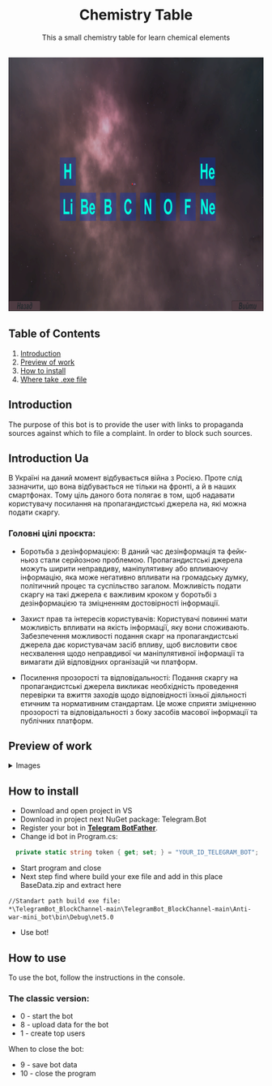 
<p align="center">
    <b align ="center"><h1 align ="center">Chemistry Table</h1></b>
</p>

<p align = "center">This a small chemistry table for learn chemical elements</p> 

<p align="center">
  <br>
   <img src="./.readme/images/Logo.png" alt="Logo" height="500"/>
  <br>
</p>


## Table of Contents
1. [Introduction](#Introduction)
2. [Preview of work](#Preview-of-work)
3. [How to install](#How-to-install)
4. [Where take .exe file](#How-to-use)


## <a name="Introduction">Introduction</a>
The purpose of this bot is to provide the user with links to propaganda sources against which to file a complaint. In order to block such sources.

## <a name="Introduction-ua">Introduction Ua</a>
В Україні на даний момент відбувається війна з Росією. Проте слід зазначити, що вона відбувається не тільки на фронті, а й в наших смартфонах. Тому ціль даного бота полягає в том, щоб надавати користувачу посилання на пропагандистські джерела на, які можна подати скаргу. 

### Головні цілі проєкта:
*	Боротьба з дезінформацією: В даний час дезінформація та фейк-ньюз стали серйозною проблемою. Пропагандистські джерела можуть ширити неправдиву, маніпулятивну або впливаючу інформацію, яка може негативно впливати на громадську думку, політичний процес та суспільство загалом. Можливість подати скаргу на такі джерела є важливим кроком у боротьбі з дезінформацією та зміцненням достовірності інформації.

*	Захист прав та інтересів користувачів: Користувачі повинні мати можливість впливати на якість інформації, яку вони споживають. Забезпечення можливості подання скарг на пропагандистські джерела дає користувачам засіб впливу, щоб висловити своє несхвалення щодо неправдивої чи маніпулятивної інформації та вимагати дій відповідних організацій чи платформ.

*	Посилення прозорості та відповідальності: Подання скаргу на пропагандистські джерела викликає необхідність проведення перевірки та вжиття заходів щодо відповідності їхньої діяльності етичним та нормативним стандартам. Це може сприяти зміцненню прозорості та відповідальності з боку засобів масової інформації та публічних платформ.

## <a name="Preview-of-work">Preview of work</a>
<details close>
<summary>
 Images
</summary> <br/>

<p align="center">
    <img src="./.readme/images/PW_1.png" alt="start" height = "500"/>
&nbsp;
    <img src="./.readme/images/PW_2.png" alt="start setting" height = "500"/>
</p>

<p align="center">
    <img src="./.readme/images/PW_3.png" alt="start setting" height = "500"/>
&nbsp;
    <img src="./.readme/images/PW_4.png" alt="start setting" height = "500"/>
</p> 
    
<p align="center">
    <img src="./.readme/images/PW_5.png" alt="start setting" height = "500"/>
&nbsp;
    <img src="./.readme/images/PW_6.png" alt="start setting" height = "500"/>
</p>

</details>

## <a name="How-to-install">How to install</a>
* Download and open project in VS
* Download in project next NuGet package: Telegram.Bot
* Register your bot in **[Telegram BotFather](https://telegram.me/BotFather)**.
* Change id bot in Program.cs:
```C#
  private static string token { get; set; } = "YOUR_ID_TELEGRAM_BOT";
```
* Start program and close
* Next step find where build your exe file and add in this place BaseData.zip and extract here
```Path
//Standart path build exe file:
*\TelegramBot_BlockChannel-main\TelegramBot_BlockChannel-main\Anti-war-mini_bot\bin\Debug\net5.0
```
* Use bot!
  
## <a name="How-to-use">How to use</a>

To use the bot, follow the instructions in the console. 
### The classic version:
* 0 - start the bot
* 8 - upload data for the bot
* 1 - create top users

When to close the bot:
* 9 - save bot data
* 10 - close the program
